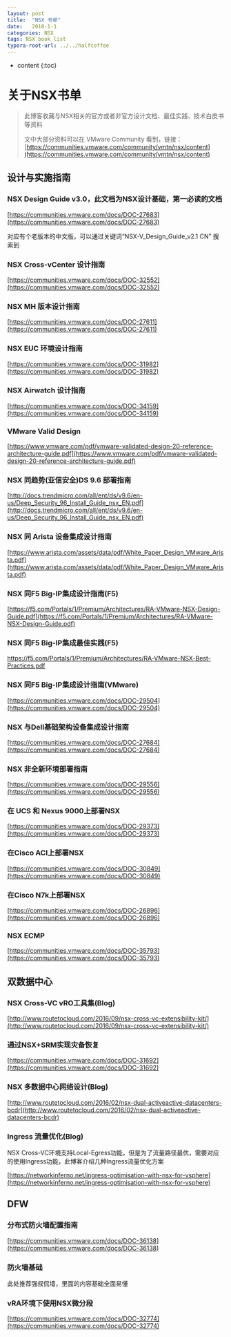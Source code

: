 ```yaml
---
layout: post
title:  "NSX 书单"
date:   2018-1-1
categories: NSX
tags: NSX book list
typora-root-url: ../../halfcoffee
---
```


* content
{:toc}
# 关于NSX书单

> 此博客收藏与NSX相关的官方或者非官方设计文档、最佳实践、技术白皮书等资料
>
> 文中大部分资料可以在 VMware Community 看到，链接：[https://communities.vmware.com/community/vmtn/nsx/content](https://communities.vmware.com/community/vmtn/nsx/content)



## 设计与实施指南

### NSX Design Guide v3.0，此文档为NSX设计基础，第一必读的文档

[https://communities.vmware.com/docs/DOC-27683](https://communities.vmware.com/docs/DOC-27683)

对应有个老版本的中文版，可以通过关键词“NSX-V_Design_Guide_v2.1 CN” 搜索到

### NSX Cross-vCenter 设计指南

[https://communities.vmware.com/docs/DOC-32552](https://communities.vmware.com/docs/DOC-32552)

### NSX MH 版本设计指南

[https://communities.vmware.com/docs/DOC-27611](https://communities.vmware.com/docs/DOC-27611)

### NSX  EUC 环境设计指南

[https://communities.vmware.com/docs/DOC-31982](https://communities.vmware.com/docs/DOC-31982)

### NSX  Airwatch 设计指南

[https://communities.vmware.com/docs/DOC-34159](https://communities.vmware.com/docs/DOC-34159)

### VMware Valid Design

[https://www.vmware.com/pdf/vmware-validated-design-20-reference-architecture-guide.pdf](https://www.vmware.com/pdf/vmware-validated-design-20-reference-architecture-guide.pdf)

### NSX 同趋势(亚信安全)DS 9.6 部署指南

[http://docs.trendmicro.com/all/ent/ds/v9.6/en-us/Deep_Security_96_Install_Guide_nsx_EN.pdf](http://docs.trendmicro.com/all/ent/ds/v9.6/en-us/Deep_Security_96_Install_Guide_nsx_EN.pdf)

### NSX 同 Arista 设备集成设计指南

[https://www.arista.com/assets/data/pdf/White_Paper_Design_VMware_Arista.pdf](https://www.arista.com/assets/data/pdf/White_Paper_Design_VMware_Arista.pdf)

### NSX 同F5 Big-IP集成设计指南(F5)

[https://f5.com/Portals/1/Premium/Architectures/RA-VMware-NSX-Design-Guide.pdf](https://f5.com/Portals/1/Premium/Architectures/RA-VMware-NSX-Design-Guide.pdf)

### NSX 同F5 Big-IP集成最佳实践(F5)

https://f5.com/Portals/1/Premium/Architectures/RA-VMware-NSX-Best-Practices.pdf

### NSX 同F5 Big-IP集成设计指南(VMware)

[https://communities.vmware.com/docs/DOC-29504](https://communities.vmware.com/docs/DOC-29504)

### NSX 与Dell基础架构设备集成设计指南

[https://communities.vmware.com/docs/DOC-27684](https://communities.vmware.com/docs/DOC-27684)

### NSX 非全新环境部署指南

[https://communities.vmware.com/docs/DOC-29556](https://communities.vmware.com/docs/DOC-29556)

### 在 UCS 和 Nexus 9000上部署NSX

 [https://communities.vmware.com/docs/DOC-29373](https://communities.vmware.com/docs/DOC-29373)

### 在Cisco ACI上部署NSX

[https://communities.vmware.com/docs/DOC-30849](https://communities.vmware.com/docs/DOC-30849)

### 在Cisco N7k上部署NSX

[https://communities.vmware.com/docs/DOC-26896](https://communities.vmware.com/docs/DOC-26896)



### NSX ECMP

[https://communities.vmware.com/docs/DOC-35793](https://communities.vmware.com/docs/DOC-35793)

## 双数据中心

### NSX Cross-VC vRO工具集(Blog)

[http://www.routetocloud.com/2016/09/nsx-cross-vc-extensibility-kit/](http://www.routetocloud.com/2016/09/nsx-cross-vc-extensibility-kit/)



### 通过NSX+SRM实现灾备恢复

[https://communities.vmware.com/docs/DOC-31692](https://communities.vmware.com/docs/DOC-31692)

### NSX 多数据中心网络设计(Blog)

[http://www.routetocloud.com/2016/02/nsx-dual-activeactive-datacenters-bcdr](http://www.routetocloud.com/2016/02/nsx-dual-activeactive-datacenters-bcdr)



### Ingress 流量优化(Blog)

NSX Cross-VC环境支持Local-Egress功能，但是为了流量路径最优，需要对应的使用Ingress功能，此博客介绍几种Ingress流量优化方案

[https://networkinferno.net/ingress-optimisation-with-nsx-for-vsphere](https://networkinferno.net/ingress-optimisation-with-nsx-for-vsphere)



## DFW

### 分布式防火墙配置指南

[https://communities.vmware.com/docs/DOC-36138](https://communities.vmware.com/docs/DOC-36138)

### 防火墙基础

此处推荐强叔侃墙，里面的内容基础全面易懂

### vRA环境下使用NSX微分段

[https://communities.vmware.com/docs/DOC-32774](https://communities.vmware.com/docs/DOC-32774)

